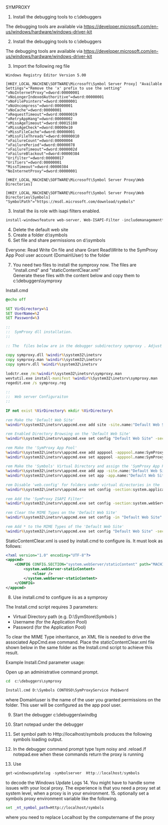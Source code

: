 SYMPROXY

1. Install the debugging tools to c:\debuggers

The debugging tools are available via
https://developer.microsoft.com/en-us/windows/hardware/windows-driver-kit

2. Install the debugging tools to c:\debuggers

The debugging tools are available via https://developer.microsoft.com/en-us/windows/hardware/windows-driver-kit

3. Import the following reg file

```
Windows Registry Editor Version 5.00

[HKEY_LOCAL_MACHINE\SOFTWARE\Microsoft\Symbol Server Proxy] "Available Settings"="Remove the 'x' prefix to use the setting"
"xNoInternetProxy"=dword:00000001
"xNoLongerIndexedAuthoritive"=dword:00000001
"xNoFilePointers"=dword:00000001
"xNoUncompress"=dword:00000001
"xNoCache"=dword:00000001
"xRequestTimeout"=dword:00000019
"xRetryAppHang"=dword:00000002
"xMissAgeTimeout"=dword:00015180
"xMissAgeCheck"=dword:00000e10
"xMissFileCache"=dword:00000001
"xMissFileThreads"=dword:00000010
"xFailureCount"=dword:00000004
"xFailurePeriod"=dword:00000078
"xFailureTimeout"=dword:0000002d
"xFailureBlackout"=dword:00000384
"Urifilter"=dword:00000017
"UriTiers"=dword:00000001
"MissTimeout"=dword:00000384
"NoInternetProxy"=dword:00000001

[HKEY_LOCAL_MACHINE\SOFTWARE\Microsoft\Symbol Server Proxy\Web Directories]

[HKEY_LOCAL_MACHINE\SOFTWARE\Microsoft\Symbol Server Proxy\Web Directories\Symbols] "SymbolPath"="https://msdl.microsoft.com/download/symbols"
```

3. Install the iis role with isapi filters enabled.

```powershell
install-windowsfeature web-server, Web-ISAPI-Filter -includemanagementtools
```

4. Delete the default web site
5. Create a folder d:\symbols
6. Set file and share permissions on d:\symbols

Everyone:  Read Write On file and share
Grant Read\Write to the SymProxy App Pool user account (Domain\User) to the folder

7.  You need two files  to install the symproxy now. The files  are "install.cmd" and  "staticContentClear.xml"   
Generate these files with the content below and  copy them to  c:\debuggers\symproxy  
 
Install.cmd
 
```cmd 
@echo off
 
SET VirDirectory=%1
SET UserName=%2
SET Password=%3
 
::
::  SymProxy dll installation. 
::
 
:: The  files below are in the debugger subdirectory symproxy . Adjust pathes accordingly
 
copy symproxy.dll %windir%\system32\inetsrv
copy symproxy.man %windir%\system32\inetsrv
copy symsrv.dll %windir%\system32\inetsrv
 
lodctr.exe /m:%windir%\system32\inetsrv\symproxy.man
wevtutil.exe install-manifest %windir%\System32\inetsrv\symproxy.man
regedit.exe /s symproxy.reg
 
::
::  Web server Configuraiton
::
 
IF not exist %VirDirectory% mkdir %VirDirectory%
 
rem Make the 'Default Web Site'
%windir%\system32\inetsrv\appcmd.exe add site -site.name:"Default Web Site" -bindings:"http/*:80:" -physicalPath:C:\inetpub\wwwroot
 
rem Enabled Directory Browsing on the 'Default Web Site'
%windir%\system32\inetsrv\appcmd.exe set config "Default Web Site" -section:system.webServer/directoryBrowse /enabled:"True"
 
rem Make the 'SymProxy App Pool'
%windir%\system32\inetsrv\appcmd.exe add apppool -apppool.name:SymProxyAppPool -managedRuntimeVersion:
%windir%\system32\inetsrv\appcmd.exe set apppool -apppool.name:SymProxyAppPool -processModel.identityType:SpecificUser -processModel.userName:%UserName% -processModel.password:%Password% 
 
rem Make the 'Symbols' Virtual Directory and assign the 'SymProxy App Pool'
%windir%\system32\inetsrv\appcmd.exe add app -site.name:"Default Web Site" -path:/Symbols -physicalpath:%VirDirectory%
%windir%\system32\inetsrv\appcmd.exe set app -app.name:"Default Web Site/Symbols" -applicationPool:SymProxyAppPool
 
rem Disable 'web.config' for folders under virtual directories in the 'Default Web Site'
%windir%\system32\inetsrv\appcmd.exe set config -section:system.applicationHost/sites "/[name='Default Web Site'].virtualDirectoryDefaults.allowSubDirConfig:false
 
rem Add the 'SymProxy ISAPI Filter'
%windir%\system32\inetsrv\appcmd.exe set config -section:system.webServer/isapiFilters /+"[name='SymProxy',path='%windir%\system32\inetsrv\SymProxy.dll',enabled='True']
 
rem Clear the MIME Types on the 'Default Web Site'
%windir%\system32\inetsrv\appcmd.exe set config -in "Default Web Site" < staticContentClear.xml
 
rem Add * to the MIME Types of the 'Default Web Site'
%windir%\system32\inetsrv\appcmd.exe set config "Default Web Site" -section:staticContent /+"[fileExtension='.*',mimeType='application/octet-stream']"
``` 
  
StaticContentClear.xml is used by install.cmd to configure iis. It must look as follows: 

```xml
<?xml version="1.0" encoding="UTF-8"?>
<appcmd>
    <CONFIG CONFIG.SECTION="system.webServer/staticContent" path="MACHINE/WEBROOT/APPHOST">
        <system.webServer-staticContent>
            <clear />
        </system.webServer-staticContent>
    </CONFIG>
</appcmd>
``` 
 
8. Use install.cmd to configure iis as a symproxy
 
The Install.cmd script requires 3 parameters:
 * Virtual Directory path (e.g. D:\SymStore\Symbols )
 * Username (for the Application Pool)
 * Password (for the Application Pool)
 
To clear the MIME Type inheritance, an XML file is needed to drive the associated AppCmd.exe command. Place the staticContentClear.xml file shown below in the same folder as the Install.cmd script to achieve this result.
 
Example Install.Cmd parameter usage:
 
Open up an administrative command prompt.
```cmd 
cd  c:\debuggers\symproxy 
 
Install.cmd D:\Symbols CONTOSO\SymProxyService Pa$$word
```

where Domain\user is the name of the user you granted permissions on the folder.  This user will be configured as the app pool user. 
 
9. Start the debugger c:\debuggers\windbg 
10. Start notepad under the debugger 
 
11. Set symbol path to Http://localhost/symbols produces the following symbols loading output.

12. In the debugger command prompt type !sym noisy and .reload /f notepad.exe when these commands return the proxy is running 
13. Use 

```powershell
get-windowsupdatelog -symbolserver  Http://localhost/symbols 
```

to decode the Windows Update Logs 
14. You might have to handle some issues with your local proxy. The experience is that you need a proxy set at system level, when a proxy is in your environment.
15.  optionally set  a symbols proxy  environment variable   like the following.

```cmd
set _nt_symbol_path=Http://localhost/symbols
```

where you need to replace Localhost by the computername of the proxy
